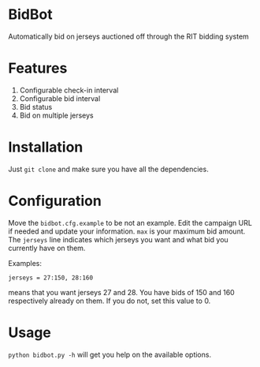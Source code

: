 # BidBot
Automatically bid on jerseys auctioned off through the RIT bidding system

# Features
1. Configurable check-in interval
1. Configurable bid interval
1. Bid status
1. Bid on multiple jerseys

# Installation
Just ```git clone``` and make sure you have all the dependencies.

# Configuration
Move the ```bidbot.cfg.example``` to be not an example. Edit the campaign URL if needed and update your information. ```max``` is your maximum bid amount. The ```jerseys``` line indicates which jerseys you want and what bid you currently have on them. 

Examples:
```
jerseys = 27:150, 28:160
```
means that you want jerseys 27 and 28. You have bids of 150 and 160 respectively already on them. If you do not, set this value to 0.

# Usage
```python bidbot.py -h``` will get you help on the available options.
